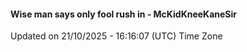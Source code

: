 #### Wise man says only fool rush in - McKidKneeKaneSir
Updated on 21/10/2025 - 16:16:07 (UTC) Time Zone
